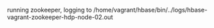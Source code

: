 running zookeeper, logging to /home/vagrant/hbase/bin/../logs/hbase-vagrant-zookeeper-hdp-node-02.out